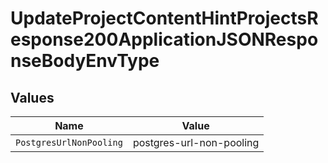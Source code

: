 # UpdateProjectContentHintProjectsResponse200ApplicationJSONResponseBodyEnvType


## Values

| Name                     | Value                    |
| ------------------------ | ------------------------ |
| `PostgresUrlNonPooling`  | postgres-url-non-pooling |